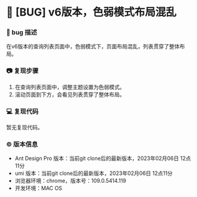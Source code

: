 # 🐛 [BUG] v6版本，色弱模式布局混乱

### 🐛 bug 描述

在v6版本的查询列表页面中，色弱模式下，页面布局混乱，列表贯穿了整体布局。

### 📷 复现步骤

1. 在查询列表页面中，调整主题设置为色弱模式。
2. 滚动页面到下方，会看见列表贯穿了整体布局。

### 💻 复现代码

暂无复现代码。

### © 版本信息

- Ant Design Pro 版本：当前git clone后的最新版本，2023年02月06日 12点11分
- umi 版本：当前git clone后的最新版本，2023年02月06日 12点11分
- 浏览器环境：chrome，版本号：109.0.5414.119
- 开发环境：MAC OS
